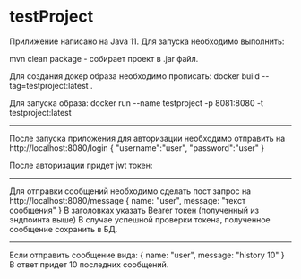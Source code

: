 # testProject
Прилижение написано на Java 11.
Для запуска необходимо выполнить:

mvn clean package - собирает проект в .jar файл.

Для создания докер образа необходимо прописать:
docker build --tag=testproject:latest .

Для запуска образа: 
docker run --name testproject -p 8081:8080 -t testproject:latest
***
После запуска приложения для авторизации необходимо отправить на http://localhost:8080/login
{
   "username":"user",
   "password":"user"
}

После авторизации придет jwt токен:
***
Для отправки сообщений необходимо сделать пост запрос на http://localhost:8080/message
{
   name:       "user",
   message:    "текст сообщения"
}
В заголовках указать Bearer токен (полученный из эндпоинта выше)
В случае успешной проверки токена, полученное сообщение сохранить в БД.
***
Если отправить сообщение вида:
{
   name:       "user",
   message:    "history 10"
}
В ответ придет 10 последних сообщений.
